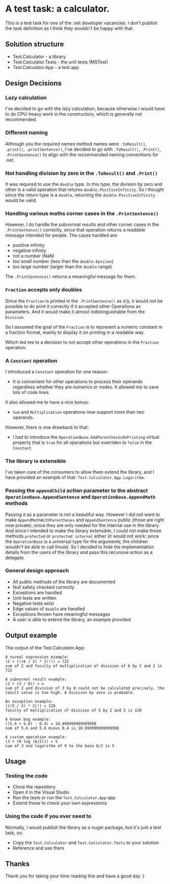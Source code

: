 # A test task: a calculator.

This is a test task for one of the .net developer vacancies.
I don't publish the task definition as I think they wouldn't be happy with that.

## Solution structure

+ Test.Calculator - a library
+ Test.Calculator.Tests - the unit tests (MSTest)
+ Test.Calculator.App - a test app

## Design Decisions

### Lazy calculation

I've decided to go with the lazy calculation, because otherwise I would have to do CPU-heavy work in the constructors, which is generally not recommended.

### Different naming

Although you the required names method names were `.toResult()`, `.print()`, `.printSentence()`, I've decided to go with `.ToResult()`, `.Print()`, `.PrintSentence()` to align with the recommended naming conventions for .net.

### Not handling division by zero in the `.ToResult()` and `.Print()`

It was required to use the `double` type. In this type, the division by zero and other is a valid operation that returns `double.PositiveInfinity`. So I thought since the return type is a `double`, returning the `double.PositiveInfinity` would be valid.

### Handling various maths corner cases in the `.PrintSentence()`

However, I do handle the subnormal results and other corner cases in the `.PrintSentence()` correctly, since that operation returns a readable message intended for people.
The cases handled are:
- positive infinity
- negative infinity
- not a number (NaN)
- too small number (less than the `double.Epsilon`)
- too large number (larger than the `double` range)

The `.PrintSentence()` returns a meaningful message for them.

### `Fraction` accepts only doubles

Since the `Fraction` is printed in the `.PrintSentence()` as x/y, it would not be possible to do print it correctly if it accepted other Operations as parameters. And it would make it almost indistinguishable from the `Division`.

So I assumed the goal of the `Fraction` is to represent a numeric constant in a fraction format, mainly to display it on printing in a readable way.

Which led me to a decision to not accept other operations in the `Fraction` operation.

### A `Constant` operation

I introduced a `Constant` operation for one reason:
- It is convenient for other operations to process their operands regardless whether they are numerics or nodes. It allowed me to save lots of code lines.

It also allowed me to have a nice bonus:
- `Sum` and `Multiplication` operations now support more than two operands.

However, there is one drawback to that:
- I had to introduce the `OperationBase.AddParenthesesOnPrinting` virtual property that is `true` for all operations but overriden to `false` in the `Constant`.

### The library is extensible

I've taken care of the consumers to allow them extend the library, and I have provided an example of that: `Test.Calculator.App.Logarithm`.

### Passing the `appendChild` action parameter to the abstract `OperationBase.AppendSentence` and `OperationBase.AppendMath` methods

Passing it as a parameter is not a beautiful way. 
However I did not want to make `AppendMathWithParentheses` and `AppendSentence` public (those are right now private), since they are only needed for the internal use in the library.
And since I intended to make the library extensible, I could not make those methods `protected` or `protected internal` either (it would not work: since the `OperationBase` is a universal type for the arguments, the children wouldn't be able to call those).
So I decided to hide the implementation details from the users of the library and pass this recursive action as a delegate.

### General design approach

- All public methods of the library are documented
- Null safety checked correctly
- Exceptions are handled
- Unit tests are written
- Negative tests exist
- Edge values of `double` are handled
- Exceptions thrown have meaningful messages
- A user is able to extend the library, an example provided

## Output example

The output of the Test.Calculator.App:

```
A normal expression example:
(2 + (((6 / 2) * 2)!)) = 722
sum of 2 and faculty of multiplication of division of 6 by 2 and 2 is 722

A subnormal result example:
(2 + (3 / 0)) = ∞
sum of 2 and division of 3 by 0 could not be calculated precisely, the result value is too high. A division by zero is probable.

An exception example:
(((5 / 2) * 2)!) = 120
faculty of multiplication of division of 5 by 2 and 2 is 120

A known bug example:
((5.6 + 5.8) - 0.4) = 10.999999999999998
sum of 5.6 and 5.8 minus 0.4 is 10.999999999999998

A custom operation example:
(3 + (9 log (6/2))) = 5
sum of 3 and logarithm of 9 to the base 6/2 is 5
```

## Usage

### Testing the code

- Clone the repository
- Open it in the Visual Studio
- Run the tests or run the `Test.Calculator.App` app
- Extend those to check your own expressions

### Using the code if you ever need to

Normally, I would publish the library as a nuget package, but it's just a test task, so:

- Copy the `Test.Calculator` and `Test.Calculator.Tests` to your solution
- Reference and use them

## Thanks
Thank you for taking your time reading this and have a good day :)
